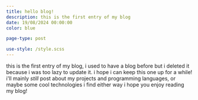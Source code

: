 ```yaml
---
title: hello blog!
description: this is the first entry of my blog
date: 19/08/2024 00:00:00
color: blue

page-type: post

use-style: /style.scss
---
```


this is the first entry of my blog, i used to have a blog before but i deleted it because i was too lazy to update it. i hope i can keep this one up for a while! i'll mainly *still* post about my projects and programming languages, or maybe some cool technologies i find either way i hope you enjoy reading my blog!
